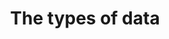 ---
title: The types of data
url: http://tel.github.io/2014/07/23/types_of_data/
authors:
- Joseph Abrahamson
type: article
tags:
- types
doHaskell-type: blog post
dohaskell-year: 2014
---